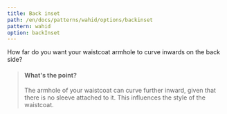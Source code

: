 ```yaml
---
title: Back inset
path: /en/docs/patterns/wahid/options/backinset
pattern: wahid
option: backInset
---
```


How far do you want your waistcoat armhole to curve inwards on the back side?

> #### What's the point?
> 
> The armhole of your waistcoat can curve further inward, given that there is no sleeve attached to it. This influences the style of the waistcoat.